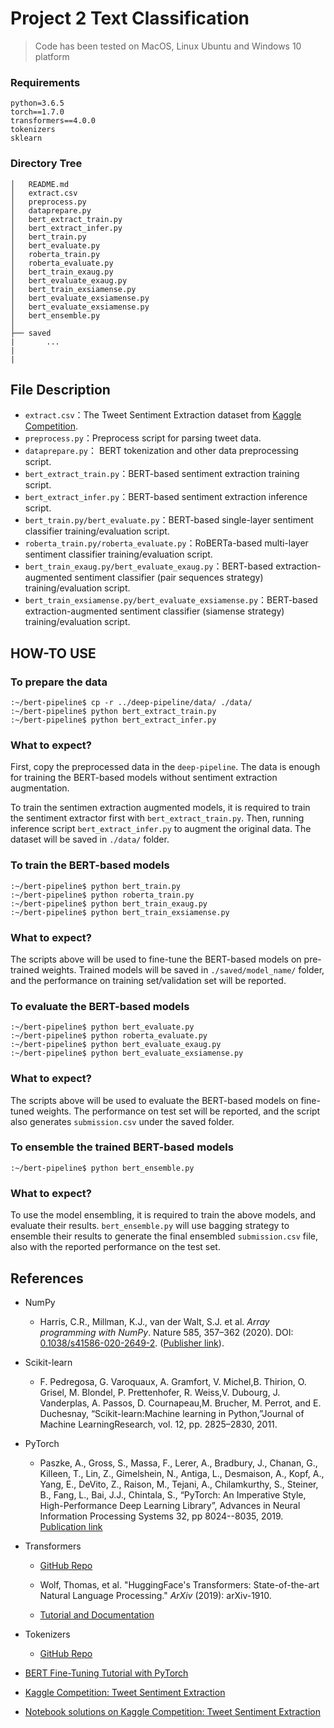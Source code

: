 # Project 2 Text Classification

> Code has been tested on MacOS, Linux Ubuntu and Windows 10 platform

### Requirements

```
python=3.6.5
torch==1.7.0
transformers==4.0.0
tokenizers
sklearn
```

### Directory Tree

```
│   README.md
│   extract.csv
│   preprocess.py
│   dataprepare.py
│   bert_extract_train.py
│   bert_extract_infer.py
│   bert_train.py
│   bert_evaluate.py
│   roberta_train.py
│   roberta_evaluate.py
│   bert_train_exaug.py
│   bert_evaluate_exaug.py
│   bert_train_exsiamense.py
│   bert_evaluate_exsiamense.py
│   bert_evaluate_exsiamense.py
│   bert_ensemble.py
│
├── saved
|       ...
|       
|

```

## File Description

- `extract.csv`：The Tweet Sentiment Extraction dataset from [Kaggle Competition](https://www.kaggle.com/c/tweet-sentiment-extraction/data).
- `preprocess.py`：Preprocess script for parsing tweet data.
- `dataprepare.py`： BERT tokenization and other data preprocessing script.
- `bert_extract_train.py`：BERT-based sentiment extraction training script.
- `bert_extract_infer.py`：BERT-based sentiment extraction inference script.
- `bert_train.py/bert_evaluate.py`：BERT-based single-layer sentiment classifier training/evaluation script.
- `roberta_train.py/roberta_evaluate.py`：RoBERTa-based multi-layer sentiment classifier training/evaluation script.
- `bert_train_exaug.py/bert_evaluate_exaug.py`：BERT-based extraction-augmented sentiment classifier (pair sequences strategy) training/evaluation script.
- `bert_train_exsiamense.py/bert_evaluate_exsiamense.py`：BERT-based extraction-augmented sentiment classifier (siamense strategy) training/evaluation script.

## HOW-TO USE

### To prepare the data

```shell
:~/bert-pipeline$ cp -r ../deep-pipeline/data/ ./data/
:~/bert-pipeline$ python bert_extract_train.py
:~/bert-pipeline$ python bert_extract_infer.py
```
### What to expect?

First, copy the preprocessed data in the `deep-pipeline`. The data is enough for training the BERT-based models without sentiment extraction augmentation.

To train the sentimen extraction augmented models, it is required to train the sentiment extractor first with `bert_extract_train.py`. Then, running inference script `bert_extract_infer.py` to augment the original data. The dataset will be saved in `./data/` folder.

### To train the BERT-based models

```shell
:~/bert-pipeline$ python bert_train.py
:~/bert-pipeline$ python roberta_train.py
:~/bert-pipeline$ python bert_train_exaug.py
:~/bert-pipeline$ python bert_train_exsiamense.py
```
### What to expect?

The scripts above will be used to fine-tune the BERT-based models on pre-trained weights. Trained models will be saved in `./saved/model_name/` folder, and the performance on training set/validation set will be reported.

### To evaluate the BERT-based models

```shell
:~/bert-pipeline$ python bert_evaluate.py
:~/bert-pipeline$ python roberta_evaluate.py
:~/bert-pipeline$ python bert_evaluate_exaug.py
:~/bert-pipeline$ python bert_evaluate_exsiamense.py
```
### What to expect?

The scripts above will be used to evaluate the BERT-based models on fine-tuned weights. The performance on test set will be reported, and the script also generates `submission.csv` under the saved folder.

### To ensemble the trained BERT-based models

```shell
:~/bert-pipeline$ python bert_ensemble.py
```

### What to expect?

To use the model ensembling, it is required to train the above models, and evaluate their results. `bert_ensemble.py` will use bagging strategy to ensemble their results to generate the final ensembled `submission.csv` file, also with the reported performance on the test set.

## References
- NumPy
  - Harris, C.R., Millman, K.J., van der Walt, S.J. et al. *Array programming with NumPy*. Nature 585, 357–362 (2020). DOI: [0.1038/s41586-020-2649-2](https://doi.org/10.1038/s41586-020-2649-2). ([Publisher link](https://www.nature.com/articles/s41586-020-2649-2)).

- Scikit-learn
  - F.   Pedregosa,   G.   Varoquaux,   A.   Gramfort,   V.   Michel,B. Thirion, O. Grisel, M. Blondel, P. Prettenhofer, R. Weiss,V.   Dubourg,   J.   Vanderplas,   A.   Passos,   D.   Cournapeau,M.  Brucher,  M.  Perrot,  and  E.  Duchesnay,  “Scikit-learn:Machine  learning  in  Python,”Journal  of  Machine  LearningResearch, vol. 12, pp. 2825–2830, 2011.

- PyTorch
  - Paszke, A., Gross, S., Massa, F., Lerer, A., Bradbury, J., Chanan, G.,  Killeen, T.,  Lin, Z., Gimelshein, N., Antiga, L., Desmaison, A., Kopf, A., Yang, E., DeVito, Z., Raison, M., Tejani, A., Chilamkurthy, S., Steiner, B., Fang, L., Bai, J.J., Chintala, S., “PyTorch: An Imperative Style, High-Performance Deep Learning Library”, Advances in Neural Information Processing Systems 32, pp 8024--8035, 2019. [Publication link](http://papers.neurips.cc/paper/9015-pytorch-an-imperative-style-high-performance-deep-learning-library.pdf)

- Transformers

  - [GitHub Repo](https://github.com/huggingface/transformers)


  - Wolf, Thomas, et al. "HuggingFace's Transformers: State-of-the-art Natural Language Processing." *ArXiv* (2019): arXiv-1910.
  - [Tutorial and Documentation](https://huggingface.co/transformers/index.html)

- Tokenizers

  - [GitHub Repo](https://github.com/huggingface/tokenizers)

- [BERT Fine-Tuning Tutorial with PyTorch](https://mccormickml.com/2019/07/22/BERT-fine-tuning/)

- [Kaggle Competition: Tweet Sentiment Extraction](https://www.kaggle.com/c/tweet-sentiment-extraction/overview)

- [Notebook solutions on Kaggle Competition: Tweet Sentiment Extraction](https://www.kaggle.com/c/tweet-sentiment-extraction/notebooks)


